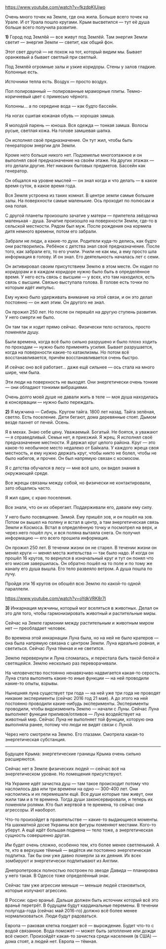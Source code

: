 https://www.youtube.com/watch?v=fkzdpKIUjwo

Очень много точек на Земле, где она жила. Больше всего точек на Урале. И от Урала пошло кругами. Крым высветился — тут её душа больше всего получила развитие.

**1)** Город под Землёй — все живут под Землёй. Там энергия Земли светит — энергия Земли — светит, как общий фон.

Этот свет другой — не похож на тот, который видим мы. Бывает оранжевый а бывает светлый при светлый.

Под Землёй огромные залы и узкие коридоры. Стены у залов гладкие. Колонные есть.

Источники тепла есть. Воздух — просто воздух.

Пол полированный — полированные мраморные плиты. Темно-коричневый цвет с примесью чёрного.

Колонны… а по середине вода — как будто бассейн.

На ногах сшитая кожаная обувь — хорошая замша.

Я молодой парень — юноша. Вся одежда — тонкая замша. Волосы русые, светлая кожа. На голове замшевая шапка.

Он исполнял своё предназначение. Он тут жил, чтобы быть генератором энергии для Земли.

Кроме него больше никого нет. Подземелье многоэтажное и он выполнял своё предназначение на своём этаже. На других этажах — это делали другие. Нет никаких бытовых предметов. Бассейн как генератор.

Он общался на уровне мыслей — он знал когда и что делать — в какое время суток, в какое время года.

Вся Земля устроена из таких комнат. В центре земли самые большие залы. На поверхности самые маленькие. Ось проходит по полюсам и она полая.

С другой планеты произошло зачатие у матери — прилетела звёздочка маленькая - душа. Зачатие произошло на поверхности Земли, где-то в сельской местности. Рядом был муж. После рождения она кормила дитя немного времени, потом его забрали.

Забрали не люди, а какие-то духи. Родители куда-то делись, как будто они растворились. Ребёнок с детства знал своё предназначение. После того, как забрали его, то его учили. Учили не как мы, а ему просто шла информация в голову. И он знал. Его деятельность началась лет с семи.

Он активировал своим присутствием Землю в этом месте. Он ходил по коридорам и в каждом коридоре нужно было быть в определённое время. У него есть связь с высшим — у всех, кто там находился, есть связь с высшим. Связью выступала голова. В голове есть точки по которым идёт импульс.

Ему нужно было удерживать внимание на этой связи, и он это делал постоянно — он жил этим. Он другого не знал.

Он прожил 250 лет. Но после он перешёл на другую ступень развития. У него смерти не было.

Он там так и ходит прямо сейчас. Физически тело осталось, просто поменяли душу.

Были времена, когда всё было сильно разрушено и было плохо ходить по проходам — нужно было применять усилия. Бывает разрушается, когда на поверхности какие-то катаклизмы. Но потом всё восстанавливается, причём восстанавливается очень быстро.

И сейчас оно всё работает… даже ещё сильнее — ось стала на много шире, чем была. 

Эти люди на поверхность не выходят. Они энергетически очень тонкие — они обладают тонкими вибрациями.

Очень долго моей душе не давали жить в теле — моя душа находилась в консервации — нужно было переждать.

**2)** Я мужчина — Сибирь. Кругом тайга. 1800 лет назад. Тайга зелёная, светло. Есть поселение. Дети бегают, дома деревянные стоят. Дымом везде пахнет от печей. Осень.

Я в мехах. Знаю себе цену. Уважаемый. Богатый. Не боятся, а уважают — я справедливый. Семьи нет, я приезжий. Я жрец. Я исполнял своё предназначение местности. Я держал круг целого района. Круг — это какое-то необычное место недалеко от Байкала. У каждого жреца своя местность, и ему нужно держать круг, чтобы никто не болел, чтобы не было набегов, и прочее. Он был напрямую связан с космосом.

Я с детства обучался в лесу — мне всё шло, он видел знания в окружающей среде.

Все жрецы связаны между собой, но физически не контактировали, зато общались часто.

Я жил один, с краю поселения.

Все знали, что он их оберегает. Поддерживали его, давали ему силу.

У него было посвящение. Зимой. Ему пришёл зов, и он пошёл на зов. Потом он вышел на поляну и встал в центр, а там энергетическая связь Земли и Космоса. Встал в определённую точку и посмотрел на верх, и через него пошёл луч, и вся поляна вытаяла снега. Он получил информацию — его всего прошила информация.

Он прожил 250 лет. В течении жизни он не старел. В течении жизни он менял круги — менял места жительства — так было надо. И когда он прошёл 16 кругов, то вернулся в изначальный круг и тут он понял что его миссия завершилась. Он обратно пошёл на то поле и по тому же каналу его душа вышла. Его тело развеяло ветром. А душа пошла по лучу.

Пройдя эти 16 кругов он обошёл всю Землю по какой-то одной параллели.

https://www.youtube.com/watch?v=oYdkVRK8r7I

**3)** Инкарнация мужчины, который мог вселяться в животных. Делал он это для того, чтобы гармонизировать животный и растительные миры.

Сейчас на Земле гармонии между растительным и животным миром нет — преобладает человек.

Во времена этой инкарнации Луна была, но на ней не было кратеров — она была напрямую связана с центром Земли. Луна идеально ровная, и светиться. Сейчас Луна тёмная и не светится.

Землю перевернули и Луна сломалась, и перестала быть такой белой и светящейся. Землю несколько раз переворачивали.

На человечество постоянно ненавязчиво надвигается какая-то серость. Луна стала выполнять какие-то иные функции — на ней проводили какие-то опыты, взрывы.

Нынешняя луна существует три года — на ней уже три года не проводят никакие эксперименты (сейчас 2016 год 21 мая). А до этого на ней постоянно проводили какие-нибудь эксперименты. Эксперименты проводили, чтобы видоизменить Землю — начали с Луны. Сейчас Луна выполняет функции приливов/отливов — Луна воздействует на животный мир. Сейчас Луна не выполняет той функции, которую она выполняла ранее, потому что люди не видят связи с Луной.

Через него смотрели на Землю. Его глазами. Смотрела какая-то энергетическая субстанция.

* * *

Будущее Крыма: энергетические границы Крыма очень сильно расширяются.

Сейчас нет в Земле физических людей — сейчас всё на энергетическом уровне. Но помещения присутствуют.

На Украине идёт зачистка душ — там такое происходит потому что наслоилось два или три времени на одно — 300-400 лет. Они наслоились и их перемешали ещё. Все души которые там живут, они жили там и в те времена. Тогда души законсервировали, и теперь их поменяли ролями. Кто был жертвой в те времена, то сейчас они агрессоры. И наоборот.

Что-то произойдет в правительстве — какие-то выдающиеся моменты. На шахматной доске Украины все фигуры поменяют местами. Кого-то уберут. А ещё идёт большая подмена — тело тоже, а энергетическая сущность совершенно другая.

Им будет очень сложно, особенно тем, кто более менее светленький. А те, кто в верхушке тёмный — ведётся им постоянно энергетическая подпитка. Так бы они уже давно померли за их деяния. Их всех зомбируют и энергетически подпитывают из Англии.

Днепропетровск полностью построен по звезде Давида — планировка у него такая. В Одессе тоже определённый знак.

Сейчас там уже агрессии меньше — меньше людей становиться, которые излучают агрессию.

В России: одно враньё. Дальше должен быть источник который всё это враньё перетрёт. В будущем будут кардинальные перемены. В течении полугода-года (сейчас май 2016-го) должно всё более менее нормализоваться. Люди будут радоваться.

Европа — раковая клетка поедает всё — вырождение. Будет что-то с водой связанное. Вода поможет — может быть затопление или дожди всё смоют. Произойдёт какая-то зачистка среди населения (в США) — дома стоят, а людей нет. Европа — тёмная.

